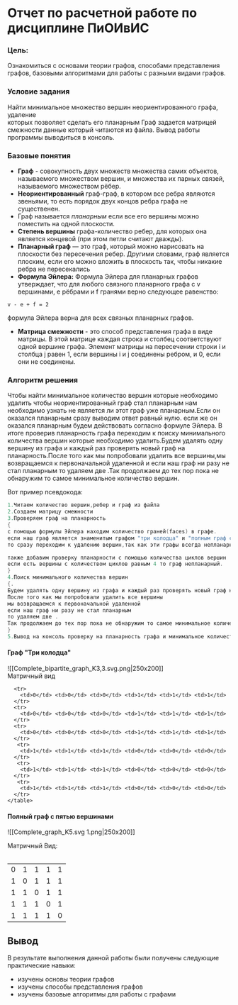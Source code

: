 # Отчет по расчетной работе по дисциплине ПиОИвИС

### Цель:
Ознакомиться с  основами теории графов, способами представления графов, базовыми алгоритмами для работы с разными видами графов.
### Условие задания
Найти минимальное множество вершин неориентированного графа, удаление  
которых позволяет сделать его планарным
Граф задается матрицей смежности данные который читаются из файла.
Вывод работы программы выводиться в консоль.
### Базовые понятия 
- **Граф** - совокупность двух множеств множества самих объектов, называемого множеством вершин, и множества их парных связей, называемого множеством рёбер.
- **Неориентированный** граф-граф, в котором все ребра являются звеньями, то есть порядок двух концов ребра графа не существенен.
- Граф называется *планарным* если все его вершины можно поместить  на одной плоскости.
- **Степень вершины** графа-количество ребер, для которых она является концевой (при этом петли считают дважды).
- **Планарный граф** — это граф, который можно нарисовать на плоскости без пересечения ребер. Другими словами, граф является плоским, если его можно вложить в плоскость так, чтобы никакие ребра не пересекались
- **Формула Эйлера:**
   Формула Эйлера для планарных графов утверждает, что для любого связного планарного графа с v вершинами, e рёбрами и f гранями верно следующее равенство:

```
v - e + f = 2
```
формула Эйлера верна для всех связных планарных графов.

- **Матрица смежности** - это способ представления графа в виде матрицы. В этой матрице каждая строка и столбец соответствуют одной вершине графа. Элемент матрицы на пересечении строки i и столбца j равен 1, если вершины i и j соединены ребром, и 0, если они не соединены.


### Алгоритм решения

Чтобы найти минимальное количество вершин которые необходимо удалить чтобы неориентированный граф стал планарным нам необходимо узнать не является ли этот граф уже планарным.Если он оказался планарным сразу выводим ответ равный нулю.
если же он оказался планарным будем действовать согласно формуле Эйлера.
В итоге проверив планарность графа переходим к поиску минимального количества вершин которые необходимо удалить.Будем удалять одну вершину из графа и каждый раз проверять новый граф на планарность.После того как мы попробовали удалить все вершины,мы возвращаемся к первоначальной удаленной и если наш граф ни разу не стал планарным то удаляем две .Так продолжаем до тех пор пока не обнаружим то самое минимальное количество вершин.


Вот пример псевдокода:
~~~c++
1.Читаем количество вершин,ребер и граф из файла
2.Создаем матрицу смежности
3.Проверяем граф на планарность
{
с помощью формулы Эйлера находим количество граней(faces) в графе.
если наш граф является знаменитым графом "три колодца" и "полным граф с пятью вершинами" 
то сразу переходим к удалению вершин,так как эти графы всегда непланарны.

также добавим проверку планарности с помощью количества циклов вершин
если есть вершины с количеством циклов равным 4 то граф непланарный.
}
4.Поиск минимального количества вершин
{.
Будем удалять одну вершину из графа и каждый раз проверять новый граф на планарность.
После того как мы попробовали удалить все вершины
мы возвращаемся к первоначальной удаленной
если наш граф ни разу не стал планарным
то удаляем две .
Так продолжаем до тех пор пока не обнаружим то самое минимальное количество вершин.
}
5.Вывод на консоль проверку на планарность графа и минимальное количество наших вершин.
~~~
#### Граф "Три колодца"                                                          


![[Complete_bipartite_graph_K3,3.svg.png|250x200]]                                                                                                 
Матричный вид
<table>
      
      <tr>
        <td>0</td> <td>0</td> <td>0</td> <td>1</td> <td>1</td> <td>1</td> 
      </tr>
      <tr>
        <td>0</td> <td>0</td> <td>0</td> <td>1</td> <td>1</td> <td>1</td>
      </tr>
      <tr>
        <td>0</td> <td>0</td> <td>0</td> <td>1</td> <td>1</td> <td>1</td>
      </tr>
       <tr>
        <td>1</td> <td>1</td> <td>1</td> <td>0</td> <td>0</td> <td>0</td>
      </tr>
       <tr>
        <td>1</td> <td>1</td> <td>1</td> <td>0</td> <td>0</td> <td>0</td>
      </tr>
       <tr>
        <td>1</td> <td>1</td> <td>1</td> <td>0</td> <td>0</td> <td>0</td>
      </tr>
    </table>


#### Полный граф с пятью вершинами

![[Complete_graph_K5.svg 1.png|250x200]]

Матричный Вид:

<table>
      <tr>
        <td>0</td> <td>1</td> <td>1</td> <td>1</td> <td>1</td> 
      </tr>
      <tr>
        <td>1</td> <td>0</td> <td>1</td> <td>1</td> <td>1</td> 
      </tr>
      <tr>
        <td>1</td> <td>1</td> <td>0</td> <td>1</td> <td>1</td> 
      </tr>
       <tr>
        <td>1</td> <td>1</td> <td>1</td> <td>0</td> <td>1</td>
      </tr>
       <tr>
        <td>1</td> <td>1</td> <td>1</td> <td>1</td> <td>0</td> 
      </tr>
    </table>



## Вывод

В результате выполнения данной работы были получены следующие практические навыки:
- изучены основы теории графов
- изучены способы представления графов
- изучены базовые алгоритмы для работы с графами

